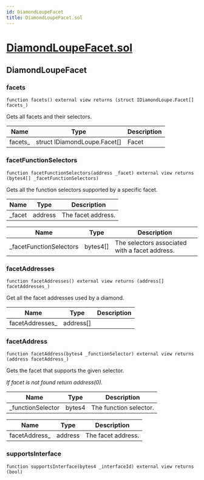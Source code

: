 ```yaml
---
id: DiamondLoupeFacet
title: DiamondLoupeFacet.sol
---
```

# [DiamondLoupeFacet.sol](https://github.com/chromatic-protocol/contracts/tree/main/contracts/core/facets/DiamondLoupeFacet.sol)

## DiamondLoupeFacet

### facets

```solidity
function facets() external view returns (struct IDiamondLoupe.Facet[] facets_)
```

Gets all facets and their selectors.

| Name | Type | Description |
| ---- | ---- | ----------- |
| facets_ | struct IDiamondLoupe.Facet[] | Facet |

### facetFunctionSelectors

```solidity
function facetFunctionSelectors(address _facet) external view returns (bytes4[] _facetFunctionSelectors)
```

Gets all the function selectors supported by a specific facet.

| Name | Type | Description |
| ---- | ---- | ----------- |
| _facet | address | The facet address. |

| Name | Type | Description |
| ---- | ---- | ----------- |
| _facetFunctionSelectors | bytes4[] | The selectors associated with a facet address. |

### facetAddresses

```solidity
function facetAddresses() external view returns (address[] facetAddresses_)
```

Get all the facet addresses used by a diamond.

| Name | Type | Description |
| ---- | ---- | ----------- |
| facetAddresses_ | address[] |  |

### facetAddress

```solidity
function facetAddress(bytes4 _functionSelector) external view returns (address facetAddress_)
```

Gets the facet that supports the given selector.

_If facet is not found return address(0)._

| Name | Type | Description |
| ---- | ---- | ----------- |
| _functionSelector | bytes4 | The function selector. |

| Name | Type | Description |
| ---- | ---- | ----------- |
| facetAddress_ | address | The facet address. |

### supportsInterface

```solidity
function supportsInterface(bytes4 _interfaceId) external view returns (bool)
```

